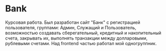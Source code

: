 # Bank
Курсовая работа. Был разработан сайт "Банк" с регистрацией пользователя, группами: Админ, Служащий и Пользователь, возможностью создавать сберегательный, кредитный и накопительный счета, закрывать их, выполнять транзакции между долларовыми, рублевыми счетами.
Над frontend частью работал мой одногруппник.
